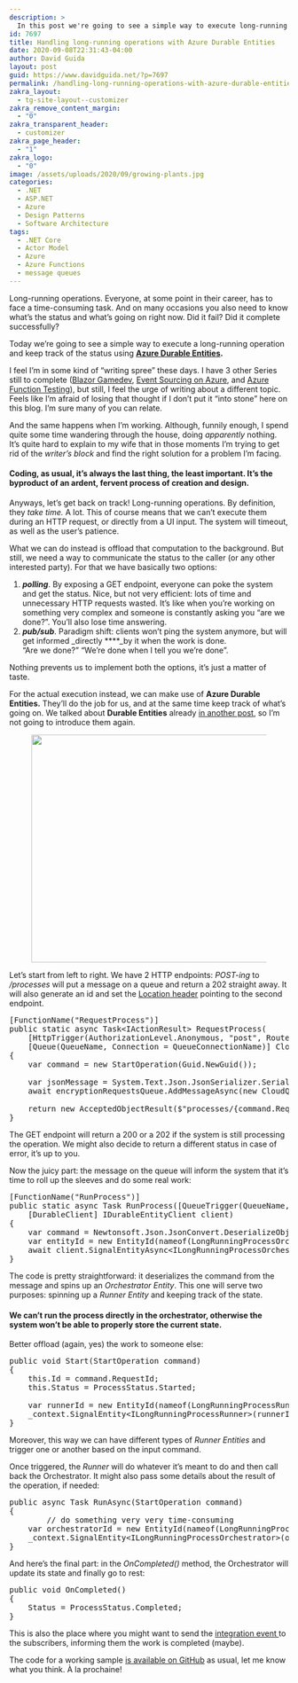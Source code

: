 ```yaml
---
description: >
  In this post we're going to see a simple way to execute long-running operations and keep track of the status using Azure Durable Entities.
id: 7697
title: Handling long-running operations with Azure Durable Entities
date: 2020-09-08T22:31:43-04:00
author: David Guida
layout: post
guid: https://www.davidguida.net/?p=7697
permalink: /handling-long-running-operations-with-azure-durable-entities/
zakra_layout:
  - tg-site-layout--customizer
zakra_remove_content_margin:
  - "0"
zakra_transparent_header:
  - customizer
zakra_page_header:
  - "1"
zakra_logo:
  - "0"
image: /assets/uploads/2020/09/growing-plants.jpg
categories:
  - .NET
  - ASP.NET
  - Azure
  - Design Patterns
  - Software Architecture
tags:
  - .NET Core
  - Actor Model
  - Azure
  - Azure Functions
  - message queues
---
```

Long-running operations. Everyone, at some point in their career, has to face a time-consuming task. And on many occasions you also need to know what&#8217;s the status and what&#8217;s going on right now. Did it fail? Did it complete successfully? 

Today we&#8217;re going to see a simple way to execute a long-running operation and keep track of the status using **<a href="https://docs.microsoft.com/en-us/azure/azure-functions/durable/durable-functions-entities?WT.mc_id=DOP-MVP-5003878&tabs=csharp" target="_blank" rel="noreferrer noopener">Azure Durable Entities</a>.**

I feel I&#8217;m in some kind of &#8220;writing spree&#8221; these days. I have 3 other Series still to complete (<a href="https://www.davidguida.net/blazor-and-2d-game-development-part-1-intro/" target="_blank" rel="noreferrer noopener">Blazor Gamedev</a>, <a href="https://www.davidguida.net/event-sourcing-on-azure-part-1-architecture-plan/" target="_blank" rel="noreferrer noopener">Event Sourcing on Azure</a>, and <a href="https://www.davidguida.net/testing-azure-functions-on-azure-devops-part-1-setup/" target="_blank" rel="noreferrer noopener">Azure Function Testing</a>), but still, I feel the urge of writing about a different topic. Feels like I&#8217;m afraid of losing that thought if I don&#8217;t put it &#8220;into stone&#8221; here on this blog. I&#8217;m sure many of you can relate. 

And the same happens when I&#8217;m working. Although, funnily enough, I spend quite some time wandering through the house, doing _apparently_ nothing. It&#8217;s quite hard to explain to my wife that in those moments I&#8217;m trying to get rid of the _writer&#8217;s block_ and find the right solution for a problem I&#8217;m facing. 

#### Coding, as usual, it&#8217;s always the last thing, the least important. It&#8217;s the byproduct of an ardent, fervent process of creation and design.

Anyways, let&#8217;s get back on track! Long-running operations. By definition, they _take time._ A lot. This of course means that we can&#8217;t execute them during an HTTP request, or directly from a UI input. The system will timeout, as well as the user&#8217;s patience.

What we can do instead is offload that computation to the background. But still, we need a way to communicate the status to the caller (or any other interested party). For that we have basically two options:

  1. _**polling**_. By exposing a GET endpoint, everyone can poke the system and get the status. Nice, but not very efficient: lots of time and unnecessary HTTP requests wasted. It&#8217;s like when you&#8217;re working on something very complex and someone is constantly asking you &#8220;are we done?&#8221;. You&#8217;ll also lose time answering.
  2. _**pub/sub**_. Paradigm shift: clients won&#8217;t ping the system anymore, but will get informed _directly ****_by it when the work is done.  
    &#8220;Are we done?&#8221; &#8220;We&#8217;re done when I tell you we&#8217;re done&#8221;.

Nothing prevents us to implement both the options, it&#8217;s just a matter of taste.

For the actual execution instead, we can make use of **Azure Durable Entities.** They&#8217;ll do the job for us, and at the same time keep track of what&#8217;s going on. We talked about **Durable Entities** already <a href="https://www.davidguida.net/how-to-use-azure-durable-entities-to-see-whos-the-strongest-avenger/" target="_blank" rel="noreferrer noopener">in another post</a>, so I&#8217;m not going to introduce them again. 

<div class="wp-block-image">
  <figure class="aligncenter size-large"><a href="/assets/uploads/2020/09/image.png?ssl=1"><img loading="lazy" width="788" height="411" src="/assets/uploads/2020/09/image.png?resize=788%2C411&#038;ssl=1" alt="" class="wp-image-7704" srcset="/assets/uploads/2020/09/image.png?resize=1024%2C534&ssl=1 1024w, /assets/uploads/2020/09/image.png?resize=300%2C157&ssl=1 300w, /assets/uploads/2020/09/image.png?resize=768%2C401&ssl=1 768w, /assets/uploads/2020/09/image.png?w=1142&ssl=1 1142w" sizes="(max-width: 788px) 100vw, 788px" data-recalc-dims="1" /></a></figure>
</div>

Let&#8217;s start from left to right. We have 2 HTTP endpoints: _POST-ing_ to _/processes_ will put a message on a queue and return a 202 straight away. It will also generate an id and set the <a href="https://docs.microsoft.com/en-us/rest/api/searchservice/common-http-request-and-response-headers-used-in-azure-search?WT.mc_id=DOP-MVP-5003878" target="_blank" rel="noreferrer noopener">Location header</a> pointing to the second endpoint. 

<pre class="EnlighterJSRAW" data-enlighter-language="csharp" data-enlighter-theme="" data-enlighter-highlight="" data-enlighter-linenumbers="" data-enlighter-lineoffset="" data-enlighter-title="" data-enlighter-group="">[FunctionName("RequestProcess")]
public static async Task&lt;IActionResult> RequestProcess(
	[HttpTrigger(AuthorizationLevel.Anonymous, "post", Route = "/processes")] HttpRequest req,
	[Queue(QueueName, Connection = QueueConnectionName)] CloudQueue encryptionRequestsQueue)
{
	var command = new StartOperation(Guid.NewGuid());

	var jsonMessage = System.Text.Json.JsonSerializer.Serialize(command);
	await encryptionRequestsQueue.AddMessageAsync(new CloudQueueMessage(jsonMessage));

	return new AcceptedObjectResult($"processes/{command.RequestId}", command);
}</pre>

The GET endpoint will return a 200 or a 202 if the system is still processing the operation. We might also decide to return a different status in case of error, it&#8217;s up to you. 

Now the juicy part: the message on the queue will inform the system that it&#8217;s time to roll up the sleeves and do some real work:

<pre class="EnlighterJSRAW" data-enlighter-language="csharp" data-enlighter-theme="" data-enlighter-highlight="" data-enlighter-linenumbers="" data-enlighter-lineoffset="" data-enlighter-title="" data-enlighter-group="">[FunctionName("RunProcess")]
public static async Task RunProcess([QueueTrigger(QueueName, Connection = QueueConnectionName)] string message,
	[DurableClient] IDurableEntityClient client)
{
	var command = Newtonsoft.Json.JsonConvert.DeserializeObject&lt;StartOperation>(message);
	var entityId = new EntityId(nameof(LongRunningProcessOrchestrator), command.RequestId.ToString());
	await client.SignalEntityAsync&lt;ILongRunningProcessOrchestrator>(entityId, e => e.Start(command));
}</pre>

The code is pretty straightforward: it deserializes the command from the message and spins up an _Orchestrator Entity_. This one will serve two purposes: spinning up a _Runner Entity_ and keeping track of the state. 

#### We can&#8217;t run the process directly in the orchestrator, otherwise the system won&#8217;t be able to properly store the current state. 

Better offload (again, yes) the work to someone else:

<pre class="EnlighterJSRAW" data-enlighter-language="csharp" data-enlighter-theme="" data-enlighter-highlight="" data-enlighter-linenumbers="" data-enlighter-lineoffset="" data-enlighter-title="" data-enlighter-group="">public void Start(StartOperation command)
{
	this.Id = command.RequestId;
	this.Status = ProcessStatus.Started;

	var runnerId = new EntityId(nameof(LongRunningProcessRunner), command.RequestId.ToString());
	_context.SignalEntity&lt;ILongRunningProcessRunner>(runnerId, r => r.RunAsync(command));
}</pre>

Moreover, this way we can have different types of _Runner Entities_ and trigger one or another based on the input command.

Once triggered, the _Runner_ will do whatever it&#8217;s meant to do and then call back the Orchestrator. It might also pass some details about the result of the operation, if needed:

<pre class="EnlighterJSRAW" data-enlighter-language="csharp" data-enlighter-theme="" data-enlighter-highlight="" data-enlighter-linenumbers="" data-enlighter-lineoffset="" data-enlighter-title="" data-enlighter-group="">public async Task RunAsync(StartOperation command)
{
        // do something very very time-consuming
	var orchestratorId = new EntityId(nameof(LongRunningProcessOrchestrator), command.RequestId.ToString());
	_context.SignalEntity&lt;ILongRunningProcessOrchestrator>(orchestratorId, r => r.OnCompleted());
}</pre>

And here&#8217;s the final part: in the _OnCompleted()_ method, the Orchestrator will update its state and finally go to rest:

<pre class="EnlighterJSRAW" data-enlighter-language="csharp" data-enlighter-theme="" data-enlighter-highlight="" data-enlighter-linenumbers="" data-enlighter-lineoffset="" data-enlighter-title="" data-enlighter-group="">public void OnCompleted()
{
	Status = ProcessStatus.Completed;	
}</pre>

This is also the place where you might want to send the <a href="https://docs.microsoft.com/en-us/azure/service-bus-messaging/service-bus-queues-topics-subscriptions?WT.mc_id=DOP-MVP-5003878#topics-and-subscriptions" target="_blank" rel="noreferrer noopener">integration event </a>to the subscribers, informing them the work is completed (maybe).

The code for a working sample <a href="https://github.com/mizrael/AzureLongRunningProcess" target="_blank" rel="noreferrer noopener">is available on GitHub</a> as usual, let me know what you think. À la prochaine!

<div class="post-details-footer-widgets">
</div>